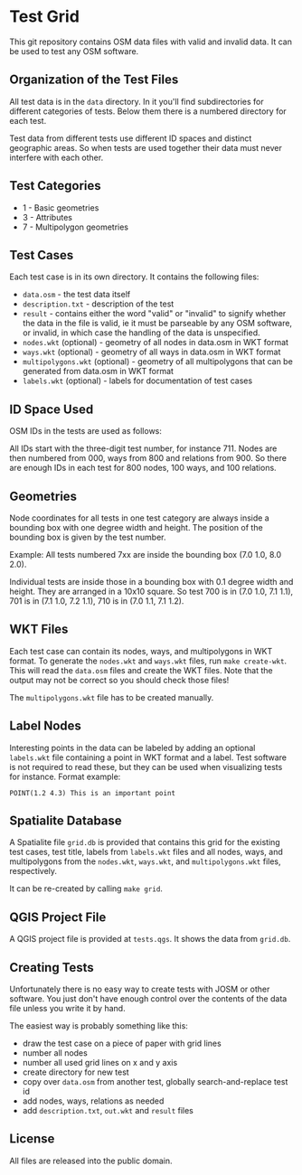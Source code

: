 
# Test Grid

This git repository contains OSM data files with valid and invalid data. It can
be used to test any OSM software.

## Organization of the Test Files

All test data is in the `data` directory. In it you'll find subdirectories for
different categories of tests. Below them there is a numbered directory for each
test.

Test data from different tests use different ID spaces and distinct geographic
areas. So when tests are used together their data must never interfere with
each other.

## Test Categories

* 1 - Basic geometries
* 3 - Attributes
* 7 - Multipolygon geometries

## Test Cases

Each test case is in its own directory. It contains the following files:

* `data.osm` - the test data itself
* `description.txt` - description of the test
* `result` - contains either the word "valid" or "invalid" to signify
  whether the data in the file is valid, ie it must be parseable by any OSM
  software, or invalid, in which case the handling of the data is unspecified.
* `nodes.wkt` (optional) - geometry of all nodes in data.osm in WKT format
* `ways.wkt` (optional) - geometry of all ways in data.osm in WKT format
* `multipolygons.wkt` (optional) - geometry of all multipolygons that can be
  generated from data.osm in WKT format
* `labels.wkt` (optional) - labels for documentation of test cases

## ID Space Used

OSM IDs in the tests are used as follows:

All IDs start with the three-digit test number, for instance 711. Nodes are
then numbered from 000, ways from 800 and relations from 900. So there are
enough IDs in each test for 800 nodes, 100 ways, and 100 relations.

## Geometries

Node coordinates for all tests in one test category are always inside a
bounding box with one degree width and height. The position of the bounding box
is given by the test number.

Example: All tests numbered 7xx are inside the bounding box (7.0 1.0, 8.0 2.0).

Individual tests are inside those in a bounding box with 0.1 degree width and
height. They are arranged in a 10x10 square. So test 700 is in
(7.0 1.0, 7.1 1.1), 701 is in (7.1 1.0, 7.2 1.1), 710 is in (7.0 1.1, 7.1 1.2).

## WKT Files

Each test case can contain its nodes, ways, and multipolygons in WKT format.
To generate the `nodes.wkt` and `ways.wkt` files, run `make create-wkt`. This
will read the `data.osm` files and create the WKT files. Note that the output
may not be correct so you should check those files!

The `multipolygons.wkt` file has to be created manually.

## Label Nodes

Interesting points in the data can be labeled by adding an optional
`labels.wkt` file containing a point in WKT format and a label. Test software
is not required to read these, but they can be used when visualizing tests for
instance. Format example:

`POINT(1.2 4.3) This is an important point`

## Spatialite Database

A Spatialite file `grid.db` is provided that contains this grid for the existing
test cases, test title, labels from `labels.wkt` files and all nodes, ways, and
multipolygons from the `nodes.wkt`, `ways.wkt`, and `multipolygons.wkt` files,
respectively.

It can be re-created by calling `make grid`.

## QGIS Project File

A QGIS project file is provided at `tests.qgs`. It shows the data from `grid.db`.

## Creating Tests

Unfortunately there is no easy way to create tests with JOSM or other software.
You just don't have enough control over the contents of the data file unless
you write it by hand.

The easiest way is probably something like this:
* draw the test case on a piece of paper with grid lines
* number all nodes
* number all used grid lines on x and y axis
* create directory for new test
* copy over `data.osm` from another test, globally search-and-replace test id
* add nodes, ways, relations as needed
* add `description.txt`, `out.wkt` and `result` files

## License

All files are released into the public domain.

